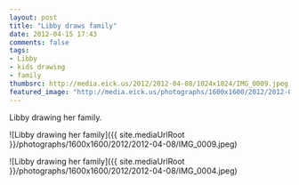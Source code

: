 ```yaml
---
layout: post
title: "Libby draws family"
date: 2012-04-15 17:43
comments: false
tags: 
- Libby
- kids drawing
- family
thumbsrc: http://media.eick.us/2012/2012-04-08/1024x1024/IMG_0009.jpeg
featured_image: "http://media.eick.us/photographs/1600x1600/2012/2012-04-08/IMG_0009.jpeg"
---
```

Libby drawing her family.



![Libby drawing her family]({{ site.mediaUrlRoot }}/photographs/1600x1600/2012/2012-04-08/IMG_0009.jpeg)




![Libby drawing her family]({{ site.mediaUrlRoot }}/photographs/1600x1600/2012/2012-04-08/IMG_0004.jpeg)

